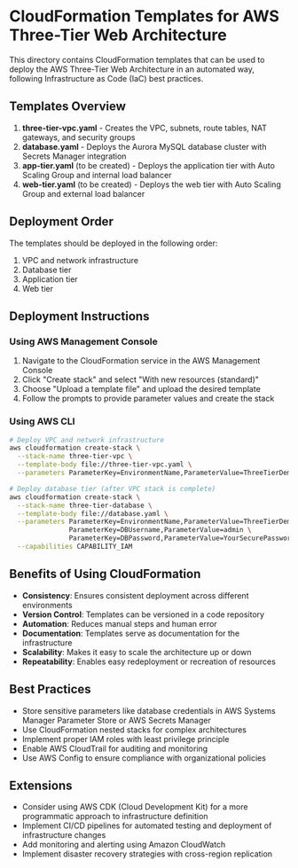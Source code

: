 # CloudFormation Templates for AWS Three-Tier Web Architecture

This directory contains CloudFormation templates that can be used to deploy the AWS Three-Tier Web Architecture in an automated way, following Infrastructure as Code (IaC) best practices.

## Templates Overview

1. **three-tier-vpc.yaml** - Creates the VPC, subnets, route tables, NAT gateways, and security groups
2. **database.yaml** - Deploys the Aurora MySQL database cluster with Secrets Manager integration
3. **app-tier.yaml** (to be created) - Deploys the application tier with Auto Scaling Group and internal load balancer
4. **web-tier.yaml** (to be created) - Deploys the web tier with Auto Scaling Group and external load balancer

## Deployment Order

The templates should be deployed in the following order:

1. VPC and network infrastructure
2. Database tier
3. Application tier
4. Web tier

## Deployment Instructions

### Using AWS Management Console

1. Navigate to the CloudFormation service in the AWS Management Console
2. Click "Create stack" and select "With new resources (standard)"
3. Choose "Upload a template file" and upload the desired template
4. Follow the prompts to provide parameter values and create the stack

### Using AWS CLI

```bash
# Deploy VPC and network infrastructure
aws cloudformation create-stack \
  --stack-name three-tier-vpc \
  --template-body file://three-tier-vpc.yaml \
  --parameters ParameterKey=EnvironmentName,ParameterValue=ThreeTierDemo

# Deploy database tier (after VPC stack is complete)
aws cloudformation create-stack \
  --stack-name three-tier-database \
  --template-body file://database.yaml \
  --parameters ParameterKey=EnvironmentName,ParameterValue=ThreeTierDemo \
               ParameterKey=DBUsername,ParameterValue=admin \
               ParameterKey=DBPassword,ParameterValue=YourSecurePassword \
  --capabilities CAPABILITY_IAM
```

## Benefits of Using CloudFormation

- **Consistency**: Ensures consistent deployment across different environments
- **Version Control**: Templates can be versioned in a code repository
- **Automation**: Reduces manual steps and human error
- **Documentation**: Templates serve as documentation for the infrastructure
- **Scalability**: Makes it easy to scale the architecture up or down
- **Repeatability**: Enables easy redeployment or recreation of resources

## Best Practices

- Store sensitive parameters like database credentials in AWS Systems Manager Parameter Store or AWS Secrets Manager
- Use CloudFormation nested stacks for complex architectures
- Implement proper IAM roles with least privilege principle
- Enable AWS CloudTrail for auditing and monitoring
- Use AWS Config to ensure compliance with organizational policies

## Extensions

- Consider using AWS CDK (Cloud Development Kit) for a more programmatic approach to infrastructure definition
- Implement CI/CD pipelines for automated testing and deployment of infrastructure changes
- Add monitoring and alerting using Amazon CloudWatch
- Implement disaster recovery strategies with cross-region replication